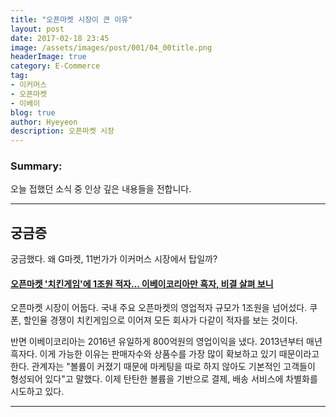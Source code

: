 ```yaml
---
title: "오픈마켓 시장이 큰 이유"
layout: post
date: 2017-02-18 23:45
image: /assets/images/post/001/04_00title.png
headerImage: true
category: E-Commerce
tag:
- 이커머스
- 오픈마켓
- 이베이
blog: true
author: Hyeyeon
description: 오픈마켓 시장
---
```


### Summary:

오늘 접했던 소식 중 인상 깊은 내용들을 전합니다.

---

## 궁금증

궁금했다. 왜 G마켓, 11번가가 이커머스 시장에서 탑일까?

#### [오픈마켓 '치킨게임'에 1조원 적자… 이베이코리아만 흑자, 비결 살펴 보니](http://www.g-enews.com/ko-kr/news/article/news_all/201702161738102752439_1/article.html)

오픈마켓 시장이 어둡다. 국내 주요 오픈마켓의 영업적자 규모가 1조원을 넘어섰다. 쿠폰, 할인율 경쟁이 치킨게임으로 이어져 모든 회사가 다같이 적자를 보는 것이다.

반면 이베이코리아는 2016년 유일하게 800억원의 영업이익을 냈다. 2013년부터 매년 흑자다. 이게 가능한 이유는 판매자수와 상품수를 가장 많이 확보하고 있기 때문이라고 한다. 관계자는 "볼륨이 커졌기 때문에 마케팅을 따로 하지 않아도 기본적인 고객들이 형성되어 있다"고 말했다. 이제 탄탄한 볼륨을 기반으로 결제, 배송 서비스에 차별화를 시도하고 있다.



---
